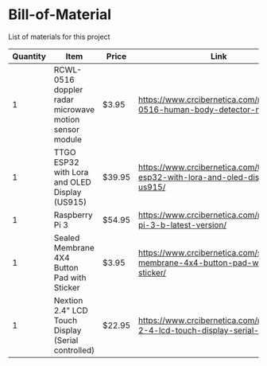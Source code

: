 # Bill-of-Material

List of materials for this project

| Quantity | Item | Price | Link |
|----------|------|-------|------|
| 1	   | RCWL-0516  doppler radar microwave motion sensor module |$3.95 | https://www.crcibernetica.com/rcwl-0516-human-body-detector-module/ |
| 1      | TTGO ESP32 with Lora and OLED Display (US915) |$39.95 |https://www.crcibernetica.com/ttgo-esp32-with-lora-and-oled-display-us915/|
| 1 | Raspberry Pi 3 | $54.95 | https://www.crcibernetica.com/raspberry-pi-3-b-latest-version/ |
| 1 | Sealed Membrane 4X4 Button Pad with Sticker | $3.95  | https://www.crcibernetica.com/sealed-membrane-4x4-button-pad-with-sticker/|
| 1 | Nextion 2.4" LCD Touch Display (Serial controlled) | $22.95 | https://www.crcibernetica.com/nextion-2-4-lcd-touch-display-serial-controlled/ |